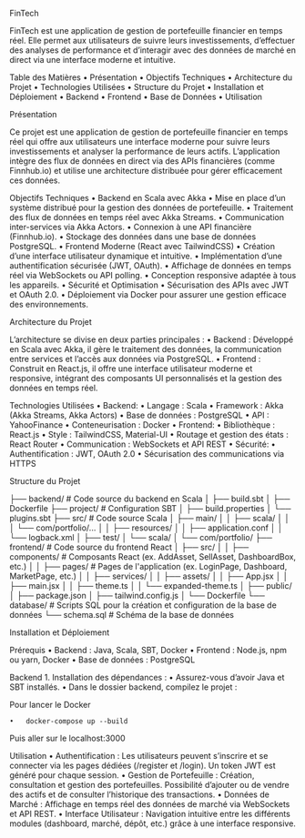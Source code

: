 FinTech

FinTech est une application de gestion de portefeuille financier en temps réel. Elle permet aux utilisateurs de suivre leurs investissements, d’effectuer des analyses de performance et d’interagir avec des données de marché en direct via une interface moderne et intuitive.

Table des Matières
	•	Présentation
	•	Objectifs Techniques
	•	Architecture du Projet
	•	Technologies Utilisées
	•	Structure du Projet
	•	Installation et Déploiement
	•	Backend
	•	Frontend
	•	Base de Données
	•	Utilisation

Présentation

Ce projet est une application de gestion de portefeuille financier en temps réel qui offre aux utilisateurs une interface moderne pour suivre leurs investissements et analyser la performance de leurs actifs. L’application intègre des flux de données en direct via des APIs financières (comme Finnhub.io) et utilise une architecture distribuée pour gérer efficacement ces données.

Objectifs Techniques
	•	Backend en Scala avec Akka
	•	Mise en place d’un système distribué pour la gestion des données de portefeuille.
	•	Traitement des flux de données en temps réel avec Akka Streams.
	•	Communication inter-services via Akka Actors.
	•	Connexion à une API financière (Finnhub.io).
	•	Stockage des données dans une base de données PostgreSQL.
	•	Frontend Moderne (React avec TailwindCSS)
	•	Création d’une interface utilisateur dynamique et intuitive.
	•	Implémentation d’une authentification sécurisée (JWT, OAuth).
	•	Affichage de données en temps réel via WebSockets ou API polling.
	•	Conception responsive adaptée à tous les appareils.
	•	Sécurité et Optimisation
	•	Sécurisation des APIs avec JWT et OAuth 2.0.
	•	Déploiement via Docker pour assurer une gestion efficace des environnements.

Architecture du Projet

L’architecture se divise en deux parties principales :
	•	Backend : Développé en Scala avec Akka, il gère le traitement des données, la communication entre services et l’accès aux données via PostgreSQL.
	•	Frontend : Construit en React.js, il offre une interface utilisateur moderne et responsive, intégrant des composants UI personnalisés et la gestion des données en temps réel.

Technologies Utilisées
	•	Backend:
	•	Langage : Scala
	•	Framework : Akka (Akka Streams, Akka Actors)
	•	Base de données : PostgreSQL
	•	API : YahooFinance
	•	Conteneurisation : Docker
	•	Frontend:
	•	Bibliothèque : React.js
	•	Style : TailwindCSS, Material-UI
	•	Routage et gestion des états : React Router
	•	Communication : WebSockets et API REST
	•	Sécurité:
	•	Authentification : JWT, OAuth 2.0
	•	Sécurisation des communications via HTTPS

Structure du Projet

├── backend/                  # Code source du backend en Scala
│   ├── build.sbt
│   ├── Dockerfile
├── project/                  # Configuration SBT
│   ├── build.properties
│   └── plugins.sbt
├── src/                      # Code source Scala
│   ├── main/
│   │   ├── scala/
│   │   │   └── com/portfolio/...
│   │   ├── resources/
│   │       ├── application.conf
│   │       └── logback.xml
│   ├── test/
│       └── scala/
│           └── com/portfolio/
├── frontend/                 # Code source du frontend React
│   ├── src/
│   │   ├── components/       # Composants React (ex. AddAsset, SellAsset, DashboardBox, etc.)
│   │   ├── pages/            # Pages de l'application (ex. LoginPage, Dashboard, MarketPage, etc.)
│   │   ├── services/
│   │   ├── assets/
│   │   ├── App.jsx
│   │   ├── main.jsx
│   │   ├── theme.ts
│   │   └── expanded-theme.ts
│   ├── public/
│   ├── package.json
│   ├── tailwind.config.js
│   └── Dockerfile
└── database/                 # Scripts SQL pour la création et configuration de la base de données
    └── schema.sql            # Schéma de la base de données

Installation et Déploiement

Prérequis
	•	Backend : Java, Scala, SBT, Docker 
	•	Frontend : Node.js, npm ou yarn, Docker
	•	Base de données : PostgreSQL

Backend
	1.	Installation des dépendances :
	•	Assurez-vous d’avoir Java et SBT installés.
	•	Dans le dossier backend, compilez le projet :

Pour lancer le Docker

	•	docker-compose up --build


Puis aller sur le localhost:3000

Utilisation
	•	Authentification : Les utilisateurs peuvent s’inscrire et se connecter via les pages dédiées (/register et /login). Un token JWT est généré pour chaque session.
	•	Gestion de Portefeuille : Création, consultation et gestion des portefeuilles. Possibilité d’ajouter ou de vendre des actifs et de consulter l’historique des transactions.
	•	Données de Marché : Affichage en temps réel des données de marché via WebSockets et API REST.
	•	Interface Utilisateur : Navigation intuitive entre les différents modules (dashboard, marché, dépôt, etc.) grâce à une interface responsive.
